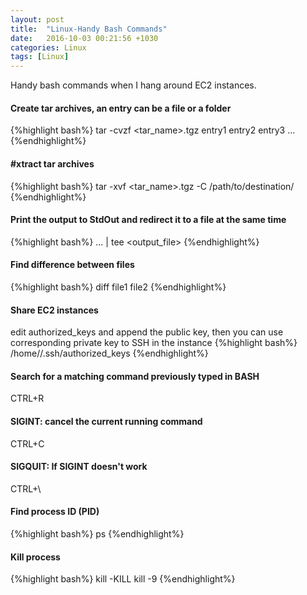 ```yaml
---
layout: post
title:  "Linux-Handy Bash Commands"
date:   2016-10-03 00:21:56 +1030
categories: Linux
tags: [Linux]
---
```

Handy bash commands when I hang around EC2 instances.
<!--summary break-->


#### Create tar archives, an entry can be a file or a folder
{%highlight bash%}
tar -cvzf <tar_name>.tgz entry1 entry2 entry3 ...
{%endhighlight%}

#### #xtract tar archives
{%highlight bash%}
tar -xvf <tar_name>.tgz -C /path/to/destination/
{%endhighlight%}

#### Print the output to StdOut and redirect it to a file at the same time
{%highlight bash%}
... | tee <output_file>
{%endhighlight%}

#### Find difference between files
{%highlight bash%}
diff file1 file2
{%endhighlight%}

#### Share EC2 instances
edit authorized_keys and append the public key, then you can use corresponding private key to SSH in the instance
{%highlight bash%}
/home/<user>/.ssh/authorized_keys
{%endhighlight%}

#### Search for a matching command previously typed in BASH
CTRL+R

#### SIGINT: cancel the current running command
CTRL+C

#### SIGQUIT: If SIGINT doesn't work
CTRL+\

#### Find process ID (PID)
{%highlight bash%}
ps
{%endhighlight%}

#### Kill process
{%highlight bash%}
kill -KILL <PID>
kill -9 <PID>
{%endhighlight%}